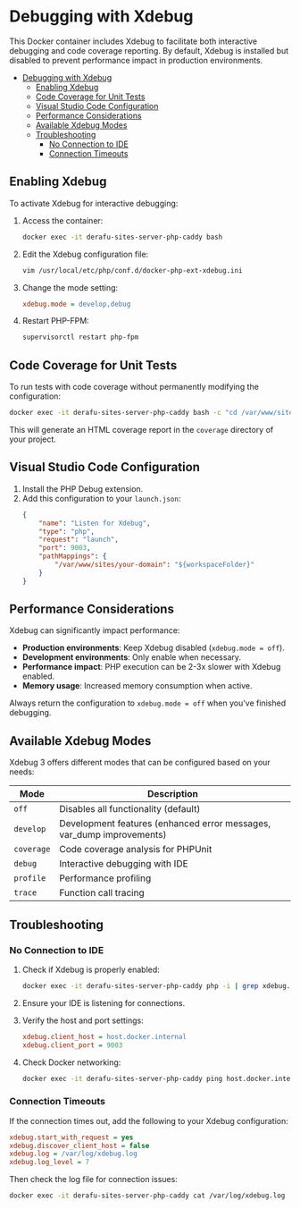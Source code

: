 # Debugging with Xdebug

This Docker container includes Xdebug to facilitate both interactive debugging and code coverage reporting. By default, Xdebug is installed but disabled to prevent performance impact in production environments.

- [Debugging with Xdebug](#debugging-with-xdebug)
  - [Enabling Xdebug](#enabling-xdebug)
  - [Code Coverage for Unit Tests](#code-coverage-for-unit-tests)
  - [Visual Studio Code Configuration](#visual-studio-code-configuration)
  - [Performance Considerations](#performance-considerations)
  - [Available Xdebug Modes](#available-xdebug-modes)
  - [Troubleshooting](#troubleshooting)
    - [No Connection to IDE](#no-connection-to-ide)
    - [Connection Timeouts](#connection-timeouts)

## Enabling Xdebug

To activate Xdebug for interactive debugging:

1. Access the container:
   ```bash
   docker exec -it derafu-sites-server-php-caddy bash
   ```

2. Edit the Xdebug configuration file:
   ```bash
   vim /usr/local/etc/php/conf.d/docker-php-ext-xdebug.ini
   ```

3. Change the mode setting:
   ```ini
   xdebug.mode = develop,debug
   ```

4. Restart PHP-FPM:
   ```bash
   supervisorctl restart php-fpm
   ```

## Code Coverage for Unit Tests

To run tests with code coverage without permanently modifying the configuration:

```bash
docker exec -it derafu-sites-server-php-caddy bash -c "cd /var/www/sites/your-domain && XDEBUG_MODE=coverage vendor/bin/phpunit --coverage-html ./coverage"
```

This will generate an HTML coverage report in the `coverage` directory of your project.

## Visual Studio Code Configuration

1. Install the PHP Debug extension.
2. Add this configuration to your `launch.json`:
   ```json
   {
       "name": "Listen for Xdebug",
       "type": "php",
       "request": "launch",
       "port": 9003,
       "pathMappings": {
           "/var/www/sites/your-domain": "${workspaceFolder}"
       }
   }
   ```

## Performance Considerations

Xdebug can significantly impact performance:

- **Production environments**: Keep Xdebug disabled (`xdebug.mode = off`).
- **Development environments**: Only enable when necessary.
- **Performance impact**: PHP execution can be 2-3x slower with Xdebug enabled.
- **Memory usage**: Increased memory consumption when active.

Always return the configuration to `xdebug.mode = off` when you've finished debugging.

## Available Xdebug Modes

Xdebug 3 offers different modes that can be configured based on your needs:

| Mode       | Description                                                           |
|------------|-----------------------------------------------------------------------|
| `off`      | Disables all functionality (default)                                  |
| `develop`  | Development features (enhanced error messages, var_dump improvements) |
| `coverage` | Code coverage analysis for PHPUnit                                    |
| `debug`    | Interactive debugging with IDE                                        |
| `profile`  | Performance profiling                                                 |
| `trace`    | Function call tracing                                                 |

## Troubleshooting

### No Connection to IDE

1. Check if Xdebug is properly enabled:
   ```bash
   docker exec -it derafu-sites-server-php-caddy php -i | grep xdebug.mode
   ```

2. Ensure your IDE is listening for connections.

3. Verify the host and port settings:
   ```ini
   xdebug.client_host = host.docker.internal
   xdebug.client_port = 9003
   ```

4. Check Docker networking:
   ```bash
   docker exec -it derafu-sites-server-php-caddy ping host.docker.internal
   ```

### Connection Timeouts

If the connection times out, add the following to your Xdebug configuration:

```ini
xdebug.start_with_request = yes
xdebug.discover_client_host = false
xdebug.log = /var/log/xdebug.log
xdebug.log_level = 7
```

Then check the log file for connection issues:
```bash
docker exec -it derafu-sites-server-php-caddy cat /var/log/xdebug.log
```
